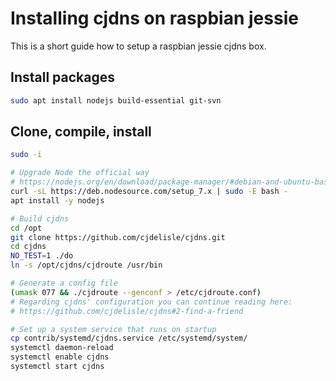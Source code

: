 # Installing cjdns on raspbian jessie

This is a short guide how to setup a raspbian jessie cjdns box.

## Install packages

```bash
sudo apt install nodejs build-essential git-svn
```

## Clone, compile, install

```bash
sudo -i

# Upgrade Node the official way
# https://nodejs.org/en/download/package-manager/#debian-and-ubuntu-based-linux-distributions
curl -sL https://deb.nodesource.com/setup_7.x | sudo -E bash -
apt install -y nodejs

# Build cjdns
cd /opt
git clone https://github.com/cjdelisle/cjdns.git
cd cjdns
NO_TEST=1 ./do
ln -s /opt/cjdns/cjdroute /usr/bin

# Generate a config file
(umask 077 && ./cjdroute --genconf > /etc/cjdroute.conf)
# Regarding cjdns' configuration you can continue reading here:
# https://github.com/cjdelisle/cjdns#2-find-a-friend

# Set up a system service that runs on startup
cp contrib/systemd/cjdns.service /etc/systemd/system/
systemctl daemon-reload
systemctl enable cjdns
systemctl start cjdns
```
